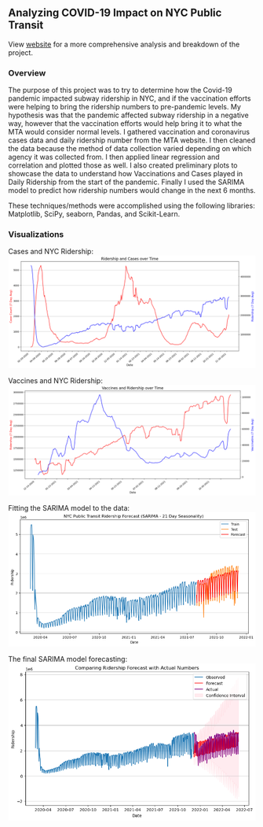 ## Analyzing COVID-19 Impact on NYC Public Transit
View [website](https://tanveerm176.wixsite.com/data-viz) for a more comprehensive analysis and breakdown of the project.

### Overview
The purpose of this project was to try to determine how the Covid-19 pandemic impacted subway ridership in NYC, and if the vaccination efforts were helping to bring the ridership numbers to pre-pandemic levels. My hypothesis was that the pandemic affected subway ridership in a negative way, however that the vaccination efforts would help bring it to what the MTA would consider normal levels. I gathered vaccination and coronavirus cases data and daily ridership number from the MTA website. I then cleaned the data because the method of data collection varied depending on which agency it was collected from. I then applied linear regression and correlation and plotted those as well. I also created preliminary plots to showcase the data to understand how Vaccinations and Cases played in Daily Ridership from the start of the pandemic. Finally I used the SARIMA model to predict how ridership numbers would change in the next 6 months.

These techniques/methods were accomplished using the following libraries: Matplotlib, SciPy, seaborn, Pandas, and Scikit-Learn.

### Visualizations

Cases and NYC Ridership:
![Cases and NYC Ridership](https://github.com/tanveerm176/Covid-Subway-Analysis/blob/main/images/fig1.png)

Vaccines and NYC Ridership:
![Vaccines and NYC Ridership](https://github.com/tanveerm176/Covid-Subway-Analysis/blob/main/images/fig2.png)

Fitting the SARIMA model to the data:
![SARIMA Model fit](https://github.com/tanveerm176/Covid-Subway-Analysis/blob/main/images/sarima_forecast_21.png)

The final SARIMA model forecasting:
![SARIMA Forecasting](https://github.com/tanveerm176/Covid-Subway-Analysis/blob/main/images/comapare_forecast.png)
